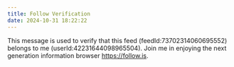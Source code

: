 ```yaml
---
title: Follow Verification
date: 2024-10-31 18:22:22
---
```


This message is used to verify that this feed (feedId:73702314060695552) belongs to me (userId:42231644098965504). Join me in enjoying the next generation information browser https://follow.is.
